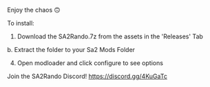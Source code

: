 Enjoy the chaos 🙃

To install:
1. Download the SA2Rando.7z from the assets in the 'Releases' Tab

b. Extract the folder to your Sa2 Mods Folder 

4. Open modloader and click configure to see options

Join the SA2Rando Discord!
https://discord.gg/4KuGaTc
